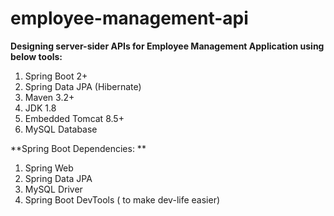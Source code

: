 # employee-management-api
**Designing server-sider APIs for Employee Management Application using below tools:**
  1. Spring Boot 2+
  2. Spring Data JPA (Hibernate)
  3. Maven 3.2+
  4. JDK 1.8
  5. Embedded Tomcat 8.5+
  6. MySQL Database

**Spring Boot Dependencies: **
  1. Spring Web
  2. Spring Data JPA
  3. MySQL Driver
  4. Spring Boot DevTools ( to make dev-life easier) 

